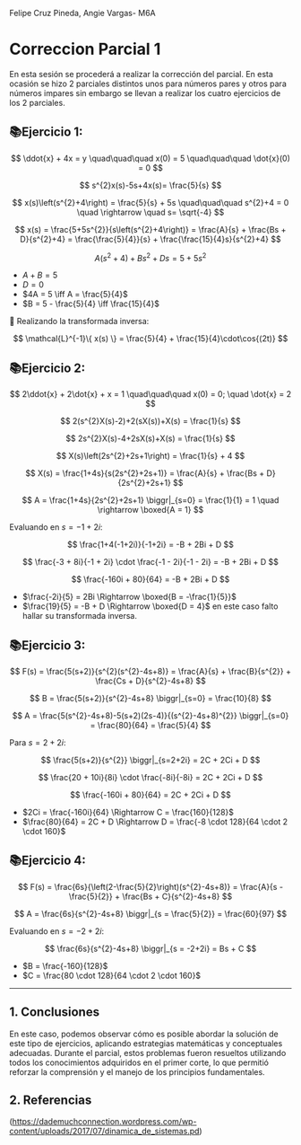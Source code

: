 
Felipe Cruz Pineda, Angie Vargas- M6A
# Correccion Parcial 1
En esta sesión se procederá a realizar la corrección del parcial. 
En esta ocasión se hizo 2 parciales distintos unos para números pares y otros para números impares sin embargo se llevan a realizar los cuatro ejercicios de los 2 parciales.
## 📚Ejercicio 1:
$$
\ddot{x} + 4x = y \quad\quad\quad x(0) = 5 \quad\quad\quad \dot{x}(0) = 0
$$

$$
s^{2}x(s)-5s+4x(s)= \frac{5}{s}
$$

$$
x(s)\left(s^{2}+4\right) = \frac{5}{s} + 5s \quad\quad\quad s^{2}+4 = 0 \quad \rightarrow \quad s= \sqrt{-4}
$$

$$
x(s) = \frac{5+5s^{2}}{s\left(s^{2}+4\right)} = \frac{A}{s} + \frac{Bs + D}{s^{2}+4} = \frac{\frac{5}{4}}{s} + \frac{\frac{15}{4}s}{s^{2}+4}
$$

$$
A\left(s^{2}+4\right)+Bs^{2}+Ds = 5 + 5s^{2}
$$

- $A + B = 5$
- $D = 0$
- $4A = 5 \iff A = \frac{5}{4}$
- $B = 5 - \frac{5}{4} \iff \frac{15}{4}$

🔆 Realizando la transformada inversa:

$$
\mathcal{L}^{-1}\{ x(s) \} = \frac{5}{4} + \frac{15}{4}\cdot\cos{(2t)}
$$

## 📚Ejercicio 2:
$$
2\ddot{x} + 2\dot{x} + x = 1 \quad\quad\quad x(0) = 0; \quad \dot{x} = 2
$$

$$
2(s^{2}X(s)-2)+2(sX(s))+X(s) = \frac{1}{s}
$$

$$
2s^{2}X(s)-4+2sX(s)+X(s) = \frac{1}{s}
$$

$$
X(s)\left(2s^{2}+2s+1\right) = \frac{1}{s} + 4
$$

$$
X(s) = \frac{1+4s}{s(2s^{2}+2s+1)} = \frac{A}{s} + \frac{Bs + D}{2s^{2}+2s+1}
$$

$$
A = \frac{1+4s}{2s^{2}+2s+1} \biggr|_{s=0} = \frac{1}{1} = 1 \quad \rightarrow \boxed{A = 1}
$$

Evaluando en $s = -1 + 2i$:

$$
\frac{1+4(-1+2i)}{-1+2i} = -B + 2Bi + D
$$

$$
\frac{-3 + 8i}{-1 + 2i} \cdot \frac{-1 - 2i}{-1 - 2i} = -B + 2Bi + D
$$

$$
\frac{-160i + 80}{64} = -B + 2Bi + D
$$

- $\frac{-2i}{5} = 2Bi \Rightarrow \boxed{B = -\frac{1}{5}}$
- $\frac{19}{5} = -B + D \Rightarrow \boxed{D = 4}$
en este caso falto hallar su transformada inversa.

## 📚Ejercicio 3:

$$
F(s) = \frac{5(s+2)}{s^{2}(s^{2}-4s+8)} = \frac{A}{s} + \frac{B}{s^{2}} + \frac{Cs + D}{s^{2}-4s+8}
$$

$$
B = \frac{5(s+2)}{s^{2}-4s+8} \biggr|_{s=0} = \frac{10}{8}
$$

$$
A = \frac{5(s^{2}-4s+8)-5(s+2)(2s-4)}{(s^{2}-4s+8)^{2}} \biggr|_{s=0} = \frac{80}{64} = \frac{5}{4}
$$

Para $s = 2 + 2i$:

$$
\frac{5(s+2)}{s^{2}} \biggr|_{s=2+2i} = 2C + 2Ci + D
$$

$$
\frac{20 + 10i}{8i} \cdot \frac{-8i}{-8i} = 2C + 2Ci + D
$$

$$
\frac{-160i + 80}{64} = 2C + 2Ci + D
$$

- $2Ci = \frac{-160i}{64} \Rightarrow C = \frac{160}{128}$
- $\frac{80}{64} = 2C + D \Rightarrow D = \frac{-8 \cdot 128}{64 \cdot 2 \cdot 160}$


## 📚Ejercicio 4:
$$
F(s) = \frac{6s}{\left(2-\frac{5}{2}\right)(s^{2}-4s+8)} = \frac{A}{s - \frac{5}{2}} + \frac{Bs + C}{s^{2}-4s+8}
$$

$$
A = \frac{6s}{s^{2}-4s+8} \biggr|_{s = \frac{5}{2}} = \frac{60}{97}
$$

Evaluando en $s = -2 + 2i$:

$$
\frac{6s}{s^{2}-4s+8} \biggr|_{s = -2+2i} = Bs + C
$$

- $B = \frac{-160}{128}$
- $C = \frac{80 \cdot 128}{64 \cdot 2 \cdot 160}$

---
## 1. Conclusiones
En este caso, podemos observar cómo es posible abordar la solución de este tipo de ejercicios, aplicando estrategias matemáticas y conceptuales adecuadas. Durante el parcial, estos problemas fueron resueltos utilizando todos los conocimientos adquiridos en el primer corte, lo que permitió reforzar la comprensión y el manejo de los principios fundamentales.

## 2. Referencias
(https://dademuchconnection.wordpress.com/wp-content/uploads/2017/07/dinamica_de_sistemas.pd)
